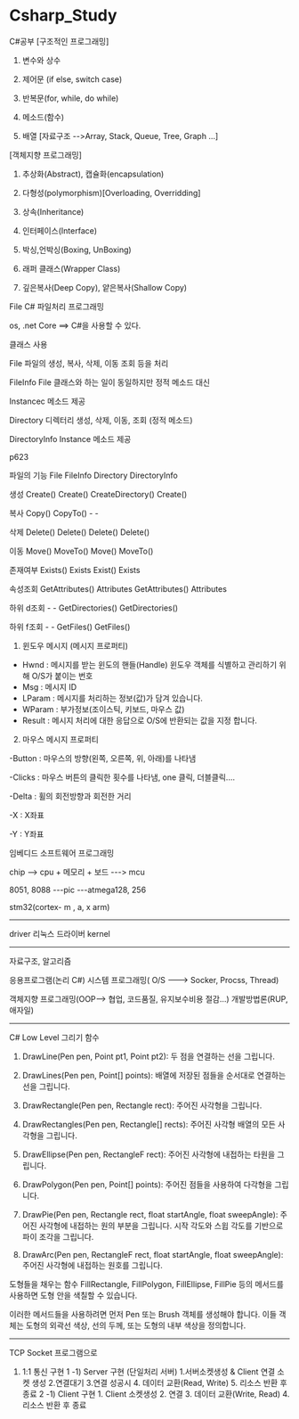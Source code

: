 # Csharp_Study
C#공부
[구조적인 프로그래밍]

1. 변수와 상수

2. 제어문 (if else, switch case)

3. 반복문(for, while, do while)

4. 메소드(함수)

5. 배열 [자료구조 -->Array, Stack, Queue, Tree, Graph ...]

[객체지향 프로그래밍]

1. 추상화(Abstract), 캡슐화(encapsulation)

2. 다형성(polymorphism)[Overloading, Overridding]

3. 상속(Inheritance)

4. 인터페이스(Interface)

5. 박싱,언박싱(Boxing, UnBoxing)

6. 래퍼 클래스(Wrapper Class)

7. 깊은복사(Deep Copy), 얕은복사(Shallow Copy)

File
C# 파일처리 프로그래밍

os, .net Core ==> C#을 사용할 수 있다.

클래스 사용

File 파일의 생성, 복사, 삭제, 이동 조회 등을 처리

FileInfo File 클래스와 하는 일이 동일하지만 정적 메소드 대신 

Instancec 메소드 제공

Directory 디렉터리 생성, 삭제, 이동, 조회 (정적 메소드)

DirectoryInfo Instance 메소드 제공

p623

파일의 기능     File              FileInfo       Directory                DirectoryInfo

생성              Create()        Create()       CreateDirectory()      Create()

복사              Copy()          CopyTo()      -                          -

삭제              Delete()        Delete()       Delete()                  Delete()

이동              Move()         MoveTo()     Move()                    MoveTo()


존재여부         Exists()        Exists          Exist()                     Exists

속성조회    GetAttributes()  Attributes     GetAttributes()          Attributes

하위 d조회          -              -             GetDirectories()      GetDirectories()   

하위 f조회           -              -             GetFiles()                 GetFiles()


1. 윈도우 메시지 (메시지 프로퍼티)
- Hwnd : 메시지를 받는 윈도의 핸들(Handle) 윈도우 객체를
            식별하고 관리하기 위해 O/S가 붙이는 번호
- Msg : 메시지 ID
- LParam : 메시지를 처리하는 정보(값)가 담겨 있습니다.
- WParam : 부가정보(조이스틱, 키보드, 마우스 값)
- Result : 메시지 처리에 대한 응답으로 O/S에 반환되는 값을 지정
            합니다.

2. 마우스 메시지 프로퍼티
   
-Button : 마우스의 방향(왼쪽, 오른쪽, 위, 아래)를 나타냄

-Clicks : 마우스 버튼의 클릭한 횟수를 나타냄, one 클릭, 더블클릭....

-Delta : 휠의 회전방향과 회전한 거리

-X : X좌표

-Y : Y좌표




임베디드 소프트웨어 프로그래밍

chip --> cpu + 메모리 + 보드 ---> mcu

8051, 8088 ---pic ---atmega128, 256

stm32(cortex- m , a, x arm)


-----------------------------
driver
리눅스 드라이버
kernel

----------------------------------------------
자료구조, 알고리즘


응용프로그램(논리 C#)
시스템 프로그래밍( O/S ---> Socker, Procss, Thread)

객체지향 프로그래밍(OOP--> 협업, 코드품질, 유지보수비용 절감...)
개발방법론(RUP, 애자일)

----------------------------------------------

C# Low Level 그리기 함수



1. DrawLine(Pen pen, Point pt1, Point pt2): 두 점을 연결하는 선을 그립니다.

2. DrawLines(Pen pen, Point[] points): 배열에 저장된 점들을 순서대로 연결하는 선을 그립니다.

3. DrawRectangle(Pen pen, Rectangle rect): 주어진 사각형을 그립니다.

4. DrawRectangles(Pen pen, Rectangle[] rects): 주어진 사각형 배열의 모든 사각형을 그립니다.

5. DrawEllipse(Pen pen, RectangleF rect): 주어진 사각형에 내접하는 타원을 그립니다.

6. DrawPolygon(Pen pen, Point[] points): 주어진 점들을 사용하여 다각형을 그립니다.

7. DrawPie(Pen pen, Rectangle rect, float startAngle, float sweepAngle): 주어진 사각형에 내접하는 원의 부분을 그립니다. 시작 각도와 스윕 각도를 기반으로 파이 조각을 그립니다.

8. DrawArc(Pen pen, RectangleF rect, float startAngle, float sweepAngle): 주어진 사각형에 내접하는 원호를 그립니다.



도형들을 채우는 함수 FillRectangle, FillPolygon, FillEllipse, FillPie 등의 메서드를 사용하면 도형 안을 색칠할 수 있습니다.

이러한 메서드들을 사용하려면 먼저 Pen 또는 Brush 객체를 생성해야 합니다. 이들 객체는 도형의 외곽선 색상, 선의 두께, 또는 도형의 내부 색상을 정의합니다.

----------------------------------------------

TCP Socket 프로그램으로 
1) 1:1 통신 구현
    1 -1) Server 구현 (단일처리 서버)
           1.서버소켓생성 & Client 연결 소켓 생성
           2.연결대기
           3.연결 성공시
           4. 데이터 교환(Read, Write)
           5. 리소스 반환 후 종료
    2 -1) Client 구현
           1. Client 소켓생성
           2. 연결
           3. 데이터 교환(Write, Read)
           4. 리소스 반환 후 종료
